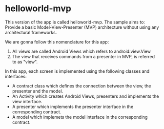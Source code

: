 # helloworld-mvp

This version of the app is called helloworld-mvp. The sample aims to: Provide a basic Model-View-Presenter (MVP) architecture without using any architectural frameworks.

We are gonna follow this nomenclature for this app:
1. All views are called Android Views which refers to android.view.View
2. The view that receives commands from a presenter in MVP, is referred to as "view".

In this app, each screen is implemented using the following classes and interfaces:

- A contract class which defines the connection between the view, the presenter and the model.
- An Activity which creates Android Views, presenters and implements the view interface.
- A presenter which implements the presenter interface in the corresponding contract.
- A model which implemets the model interface in the corresponding contract.

